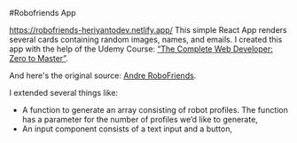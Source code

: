 #Robofriends App

https://robofriends-heriyantodev.netlify.app/
This simple React App renders several cards containing random images, names, and emails. I created this app with the help of the Udemy Course: [“The Complete Web Developer: Zero to Master”](https://www.udemy.com/course/the-complete-web-developer-zero-to-mastery/).

And here's the original source: [Andre RoboFriends](https://github.com/aneagoie/robofriends).

I extended several things like:
- A function to generate an array consisting of robot profiles. The function has a parameter for the number of profiles we’d like to generate,
- An input component consists of a text input and a button,
